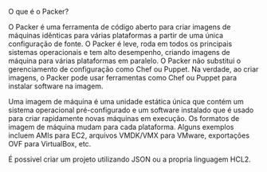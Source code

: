 O que é o Packer?

O Packer é uma ferramenta de código aberto para criar imagens de máquinas idênticas para várias plataformas a partir de uma única configuração de fonte. O Packer é leve, roda em todos os principais sistemas operacionais e tem alto desempenho, criando imagens de máquina para várias plataformas em paralelo. O Packer não substitui o gerenciamento de configuração como Chef ou Puppet. Na verdade, ao criar imagens, o Packer pode usar ferramentas como Chef ou Puppet para instalar software na imagem.

Uma imagem de máquina é uma unidade estática única que contém um sistema operacional pré-configurado e um software instalado que é usado para criar rapidamente novas máquinas em execução. Os formatos de imagem de máquina mudam para cada plataforma. Alguns exemplos incluem AMIs para EC2, arquivos VMDK/VMX para VMware, exportações OVF para VirtualBox, etc.

É possivel criar um projeto utilizando JSON ou a propria linguagem HCL2.
